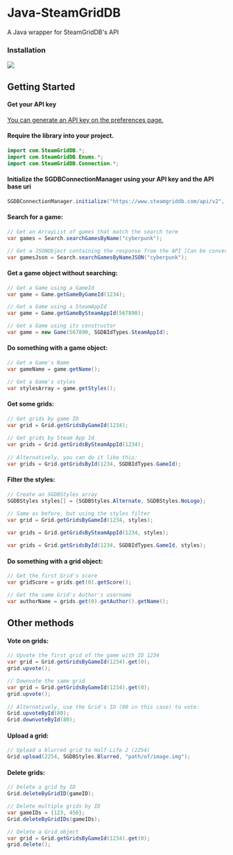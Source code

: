 # Java-SteamGridDB
A Java wrapper for SteamGridDB's API

### Installation

[![](https://jitpack.io/v/mpaterakis/java-steamgriddb.svg)](https://jitpack.io/#mpaterakis/java-steamgriddb)

## Getting Started
#### Get your API key
[You can generate an API key on the preferences page.](https://www.steamgriddb.com/profile/preferences)

#### Require the library into your project.
```java
import com.SteamGridDB.*;
import com.SteamGridDB.Enums.*;
import com.SteamGridDB.Connection.*;
```

#### Initialize the SGDBConnectionManager using your API key and the API base uri
```java
SGDBConnectionManager.initialize("https://www.steamgriddb.com/api/v2", "myAuthKey");
```

#### Search for a game:
```java
// Get an ArrayList of games that match the search term
var games = Search.searchGamesByName("cyberpunk");

// Get a JSONObject containing the response from the API [Can be converted to string using .toString()]
var gamesJson = Search.searchGamesByNameJSON("cyberpunk");
```

#### Get a game object without searching:
```java
// Get a Game using a GameId
var game = Game.getGameByGameId(1234);

// Get a Game using a SteamAppId
var game = Game.getGameBySteamAppId(567890);

// Get a Game using its constructor
var game = new Game(567890, SGDBIdTypes.SteamAppId);
```

#### Do something with a game object:
```java
// Get a Game's Name
var gameName = game.getName();

// Get a Game's styles
var stylesArray = game.getStyles();
```

#### Get some grids:
```java
// Get grids by game ID
var grid = Grid.getGridsByGameId(1234);
    
// Get grids by Steam App Id
var grids = Grid.getGridsBySteamAppId(1234);
    
// Alternatively, you can do it like this:
var grids = Grid.getGridsById(1234, SGDBIdTypes.GameId);
```

#### Filter the styles:
```java
// Create an SGDBStyles array
SGDBStyles styles[] = {SGDBStyles.Alternate, SGDBStyles.NoLogo};

// Same as before, but using the styles filter
var grid = Grid.getGridsByGameId(1234, styles);
    
var grids = Grid.getGridsBySteamAppId(1234, styles);

var grids = Grid.getGridsById(1234, SGDBIdTypes.GameId, styles);
```

#### Do something with a grid object:
```java
// Get the first Grid's score
var gridScore = grids.get(0).getScore();

// Get the same Grid's Author's username
var authorName = grids.get(0).getAuthor().getName();
```

## Other methods
#### Vote on grids:
```java
// Upvote the first grid of the game with ID 1234
var grid = Grid.getGridsByGameId(1234).get(0);
grid.upvote();

// Downvote the same grid
var grid = Grid.getGridsByGameId(1234).get(0);
grid.upvote();
    
// Alternatively, use the Grid's ID (80 in this case) to vote:
Grid.upvoteById(80);
Grid.downvoteById(80);
```

#### Upload a grid:
```java
// Upload a blurred grid to Half-Life 2 (2254)
Grid.upload(2254, SGDBStyles.Blurred, "path/of/image.img");
```

#### Delete grids:
```java
// Delete a grid by ID
Grid.deleteByGridID(gameID);

// Delete multiple grids by ID
var gameIDs = {123, 456};
Grid.deleteByGridIDs(gameIDs);

// Delete a Grid object
var grid = Grid.getGridsByGameId(1234).get(0);
grid.delete();
```
